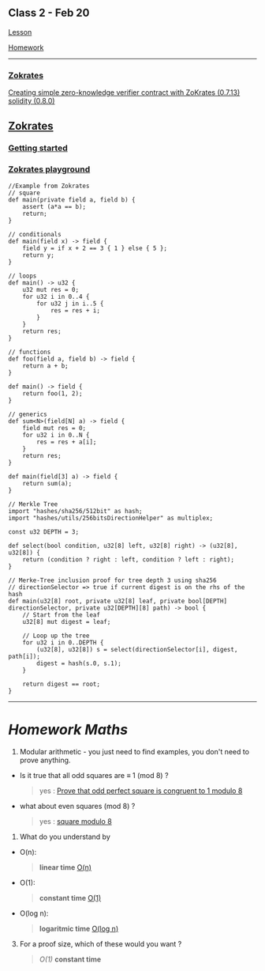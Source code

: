 ## Class 2 - Feb 20

[Lesson](./Lesson2.pdf)

[Homework](./Homework2.pdf)

---

### [Zokrates](https://github.com/Zokrates/ZoKrates)

[Creating simple zero-knowledge verifier contract with ZoKrates (0.7.13) solidity (0.8.0)](https://andresaaap.medium.com/creating-simple-zero-knowledge-verifier-contract-with-zokrates-0-7-13-solidity-0-8-0-666518e1f411)

## [Zokrates](https://zokrates.github.io/)

### [Getting started](https://zokrates.github.io/gettingstarted.html)

### [Zokrates playground](https://play.zokrat.es/)

```zokrates
//Example from Zokrates
// square
def main(private field a, field b) {
    assert (a*a == b);
    return;
}
```

```zokrates
// conditionals
def main(field x) -> field {
    field y = if x + 2 == 3 { 1 } else { 5 };
    return y;
}
```

```zokrates
// loops
def main() -> u32 {
    u32 mut res = 0;
    for u32 i in 0..4 {
        for u32 j in i..5 {
            res = res + i;
        }
    }
    return res;
}
```

```zokrates
// functions
def foo(field a, field b) -> field {
    return a + b;
}

def main() -> field {
    return foo(1, 2);
}
```

```zokrates
// generics
def sum<N>(field[N] a) -> field {
    field mut res = 0;
    for u32 i in 0..N {
        res = res + a[i];
    }
    return res;
}

def main(field[3] a) -> field {
    return sum(a);
}

// Merkle Tree
import "hashes/sha256/512bit" as hash;
import "hashes/utils/256bitsDirectionHelper" as multiplex;

const u32 DEPTH = 3;

def select(bool condition, u32[8] left, u32[8] right) -> (u32[8], u32[8]) {
    return (condition ? right : left, condition ? left : right);
}

// Merke-Tree inclusion proof for tree depth 3 using sha256
// directionSelector => true if current digest is on the rhs of the hash
def main(u32[8] root, private u32[8] leaf, private bool[DEPTH] directionSelector, private u32[DEPTH][8] path) -> bool {
    // Start from the leaf
    u32[8] mut digest = leaf;

	// Loop up the tree
    for u32 i in 0..DEPTH {
	    (u32[8], u32[8]) s = select(directionSelector[i], digest, path[i]);
	    digest = hash(s.0, s.1);
    }

    return digest == root;
}
```

---

# **_Homework Maths_**

1.  Modular arithmetic - you just need to find examples, you don't need to prove anything.

- Is it true that all odd squares are ≡ 1 (mod 8) ?
  > yes : [Prove that odd perfect square is congruent to 1 modulo 8](https://math.stackexchange.com/questions/268402/prove-that-odd-perfect-square-is-congruent-to-1-modulo-8#:~:text=Since%20every%20odd%20integer%20is,squared%20is%201%20mod%208.)
- what about even squares (mod 8) ?
  > yes : [square modulo 8](https://proofwiki.org/wiki/Square_Modulo_8)

1. What do you understand by

- O(n):
  > **linear time** [O(n)](<https://en.wikipedia.org/wiki/O(n)>)
- O(1):
  > **constant time** [O(1)](https://en.wikipedia.org/wiki/Time_complexity#Constant_time)
- O(log n):
  > **logaritmic time** [O(log n)](https://en.wikipedia.org/wiki/Time_complexity#Logarithmic_time)

3. For a proof size, which of these would you want ?
   > _O(1)_ **constant time**
